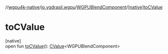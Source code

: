 //[wgpu4k-native](../../../index.md)/[io.ygdrasil.wgpu](../index.md)/[WGPUBlendComponent](index.md)/[[native]toCValue]([native]to-c-value.md)

# toCValue

[native]\
open fun [toCValue]([native]to-c-value.md)(): [CValue](https://kotlinlang.org/api/core/kotlin-stdlib/kotlinx.cinterop/-c-value/index.html)&lt;WGPUBlendComponent&gt;